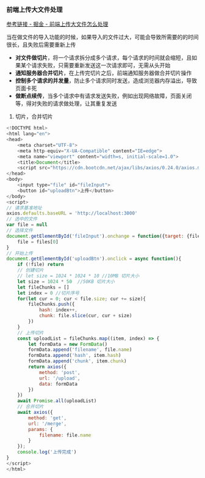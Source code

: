 <!--
 * @Author: Mia
 * @Date: 2022-01-24 15:59:38
 * @LastEditors: Mia
 * @LastEditTime: 2022-01-24 16:25:08
 * @Description: 
-->
### 前端上传大文件处理

[参考链接 - 掘金 - 前端上传大文件怎么处理](https://juejin.cn/post/7053658552472174605)

当在做文件的导入功能的时候，如果导入的文件过大，可能会导致所需要的的时间很长，且失败后需要重新上传

 - **对文件做切片**，将一个请求拆分成多个请求，每个请求的时间就会缩短，且如果某个请求失败，只需要重新发送这一次请求即可，无需从头开始
 - **通知服务器合并切片**，在上传完切片之后，前端通知服务器做合并切片操作
 - **控制多个请求的并发量**，防止多个请求同时发送，造成浏览器内存溢出，导致页面卡死
 - **做断点续传**，当多个请求中有请求发送失败，例如出现网络故障，页面关闭等，得对失败的请求做处理，让其重复发送


1. 切片，合并切片
```javascript
<!DOCTYPE html>
<html lang="en">
<head>
    <meta charset="UTF-8">
    <meta http-equiv="X-UA-Compatible" content="IE=edge">
    <meta name="viewport" content="width=s, initial-scale=1.0">
    <title>Document</title>
    <script src="https://cdn.bootcdn.net/ajax/libs/axios/0.24.0/axios.min.js"></script>
</head>
<body>
    <input type="file" id="fileInput">
    <button id="uploadBtn">上传</button>
</body>
<script>
// 请求基准地址
axios.defaults.baseURL = 'http://localhost:3000'
// 选中的文件
var file = null
// 选择文件
document.getElementById('fileInput').onchange = function({target: {files}}){
    file = files[0]
}
// 开始上传
document.getElementById('uploadBtn').onclick = async function(){
    if (!file) return
    // 创建切片
    // let size = 1024 * 1024 * 10 //10MB 切片大小
    let size = 1024 * 50  //50KB 切片大小
    let fileChunks = []
    let index = 0 //切片序号
    for(let cur = 0; cur < file.size; cur += size){
        fileChunks.push({
            hash: index++,
            chunk: file.slice(cur, cur + size)
        })
    }
    // 上传切片
    const uploadList = fileChunks.map((item, index) => {
        let formData = new FormData()
        formData.append('filename', file.name)
        formData.append('hash', item.hash)
        formData.append('chunk', item.chunk)
        return axios({
            method: 'post',
            url: '/upload',
            data: formData
        })
    })
    await Promise.all(uploadList)
    // 合并切片
    await axios({
        method: 'get',
        url: '/merge',
        params: {
            filename: file.name
        }
    });
    console.log('上传完成')
}
</script>
</html>
```
